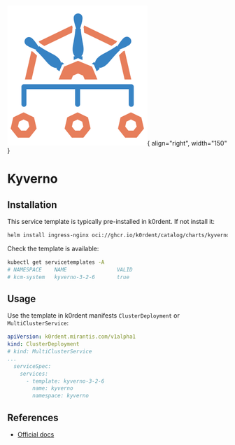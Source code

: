 ![logo](https://github.com/kyverno/kyverno/raw/main/img/logo.png){ align="right", width="150" }
# Kyverno

## Installation
This service template is typically pre-installed in k0rdent. If not
install it:
~~~bash
helm install ingress-nginx oci://ghcr.io/k0rdent/catalog/charts/kyverno-service-template
~~~

Check the template is available:
~~~bash
kubectl get servicetemplates -A
# NAMESPACE    NAME                VALID
# kcm-system   kyverno-3-2-6       true
~~~

## Usage
Use the template in k0rdent manifests `ClusterDeployment` or `MultiClusterService`:
~~~yaml
apiVersion: k0rdent.mirantis.com/v1alpha1
kind: ClusterDeployment
# kind: MultiClusterService
...
  serviceSpec:
    services:
      - template: kyverno-3-2-6
        name: kyverno
        namespace: kyverno
~~~

## References
- [Official docs](https://kyverno.github.io/kyverno/)
